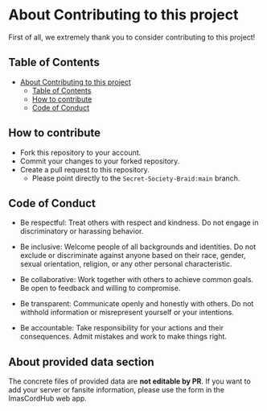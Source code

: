 # About Contributing to this project

First of all, we extremely thank you to consider contributing to this project!

## Table of Contents

- [About Contributing to this project](#about-contributing-to-this-project)
  - [Table of Contents](#table-of-contents)
  - [How to contribute](#how-to-contribute)
  - [Code of Conduct](#code-of-conduct)

## How to contribute

- Fork this repository to your account.
- Commit your changes to your forked repository.
- Create a pull request to this repository.
  - Please point directly to the `Secret-Society-Braid:main` branch.

## Code of Conduct

- Be respectful: Treat others with respect and kindness. Do not engage in discriminatory or harassing behavior.

- Be inclusive: Welcome people of all backgrounds and identities. Do not exclude or discriminate against anyone based on their race, gender, sexual orientation, religion, or any other personal characteristic.

- Be collaborative: Work together with others to achieve common goals. Be open to feedback and willing to compromise.

- Be transparent: Communicate openly and honestly with others. Do not withhold information or misrepresent yourself or your intentions.

- Be accountable: Take responsibility for your actions and their consequences. Admit mistakes and work to make things right.

## About provided data section

The concrete files of provided data are **not editable by PR**. If you want to add your server or fansite information, please use the form in the ImasCordHub web app.
